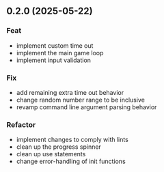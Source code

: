 ## 0.2.0 (2025-05-22)

### Feat

- implement custom time out
- implement the main game loop
- implement input validation

### Fix

- add remaining extra time out behavior
- change random number range to be inclusive
- revamp command line argument parsing behavior

### Refactor

- implement changes to comply with lints
- clean up the progress spinner
- clean up use statements
- change error-handling of init functions
